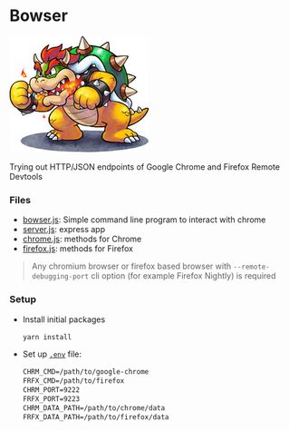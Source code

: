 # Bowser
![Bowser](public/bowser.jpeg)

Trying out HTTP/JSON endpoints of Google Chrome and Firefox Remote Devtools

### Files 
 - [bowser.js](bowser.js): Simple command line program to interact with chrome
 - [server.js](server.js): express app
 - [chrome.js](methods/chrome.js): methods for Chrome
 - [firefox.js](methods/firefox.js): methods for Firefox

> Any chromium browser or firefox based browser with `--remote-debugging-port` cli option (for example Firefox Nightly) is required

### Setup
 - Install initial packages
    ```
    yarn install
    ```
 - Set up [`.env`](.env) file:
    ```
    CHRM_CMD=/path/to/google-chrome
    FRFX_CMD=/path/to/firefox
    CHRM_PORT=9222
    FRFX_PORT=9223
    CHRM_DATA_PATH=/path/to/chrome/data
    FRFX_DATA_PATH=/path/to/firefox/data
    ```
